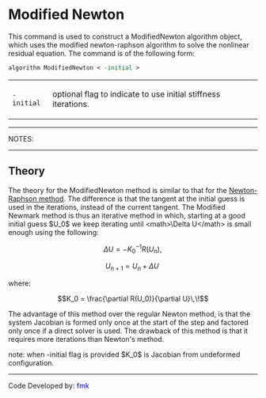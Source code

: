 # Modified Newton

<p>This command is used to construct a ModifiedNewton algorithm object,
which uses the modified newton-raphson algorithm to solve the nonlinear
residual equation. The command is of the following form:</p>

```tcl
algorithm ModifiedNewton < -initial >
```

<table>
<tbody>
<tr class="odd">
<td><p><code class="parameter-table-flag">-initial</code></p></td>
<td><p>optional flag to indicate to use initial stiffness
iterations.</p></td>
</tr>
</tbody>
</table>
<hr />
<p>NOTES:</p>
<hr />

## Theory

<p>The theory for the ModifiedNewton method is similar to that for the
<a href="Newton_Algorithm" title="wikilink"> Newton-Raphson method</a>.
The difference is that the tangent at the initial guess is used in the
iterations, instead of the current tangent. The Modified Newmark method
is thus an iterative method in which, starting at a good initial guess
$U_0$ we keep iterating until &lt;math&gt;\Delta
U&lt;/math&gt; is small enough using the following:</p>

$$ \Delta U = - K_0^{-1}R(U_n),\!$$



$$ U_{n+1} = U_n + \Delta U\,\!$$


<p>where:</p>

$$K_0 = \frac{\partial R(U_0)}{\partial U}\,\!$$


<p>The advantage of this method over the regular Newton method, is that
the system Jacobian is formed only once at the start of the step and
factored only once if a direct solver is used. The drawback of this
method is that it requires more iterations than Newton's method.</p>
<p>note: when -initial flag is provided $K_0$ is
Jacobian from undeformed configuration.</p>
<hr />
<p>Code Developed by: <span style="color:blue"> fmk
</span></p>
